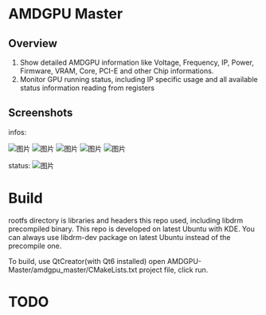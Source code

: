 # AMDGPU Master
## Overview
1. Show detailed AMDGPU information like Voltage, Frequency, IP, Power, Firmware, VRAM, Core, PCI-E and other Chip informations.
2. Monitor GPU running status, including IP specific usage and all available status information reading from registers

## Screenshots 
infos:

![图片](https://github.com/brolerliew/AMDGPU-Master/assets/2776196/9af937aa-3d0d-4b05-a693-2d34250de56a)
![图片](https://github.com/brolerliew/AMDGPU-Master/assets/2776196/b5c13582-3c80-47e0-b2b1-c150d3eda43e)
![图片](https://github.com/brolerliew/AMDGPU-Master/assets/2776196/0c5b12be-9cd2-4443-b5f3-dd3f6e9ca6fb)
![图片](https://github.com/brolerliew/AMDGPU-Master/assets/2776196/be1a1c1c-b8d8-4969-855b-b9b0c2bf6263)
![图片](https://github.com/brolerliew/AMDGPU-Master/assets/2776196/c3681dfc-73bb-4e61-9f41-a0d8cdcb6d8c)

status:
![图片](https://github.com/brolerliew/AMDGPU-Master/assets/2776196/e4a254f0-ee28-4e64-9bfa-ca500c1ee78a)

# Build
rootfs directory is libraries and headers this repo used, including libdrm precompiled binary. This repo is developed on latest Ubuntu with KDE. You can always use libdrm-dev package on latest Ubuntu instead of the precompile one.

To build, use QtCreator(with Qt6 installed) open AMDGPU-Master/amdgpu_master/CMakeLists.txt project file, click run.

# TODO
